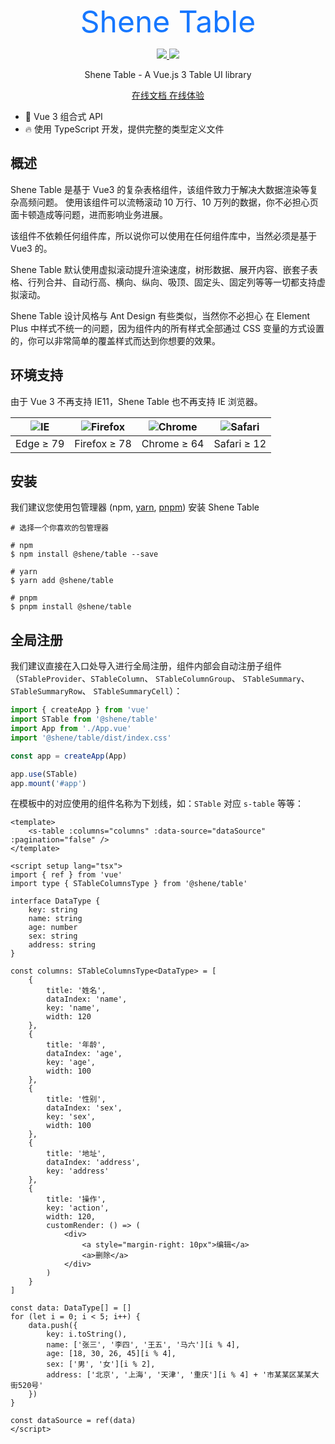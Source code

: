 <p align="center">
  <font size=60 color="#1677ff" weight=600>Shene Table</font>
</p>

<p align="center">
  <a href="https://www.npmjs.org/package/@shene/table">
    <img src="https://img.shields.io/npm/v/@shene/table.svg">
  </a>
  <a href="https://npmcharts.com/compare/@shene/table?minimal=true">
    <img src="https://img.shields.io/npm/dm/@shene/table.svg">
  </a>
  <br>
</p>

<p align="center">Shene Table - A Vue.js 3 Table UI library</p>

<p align="center">
  <a href="https://table.shene.org.cn/">
    在线文档
  </a>
  <a href="https://table.shene.org.cn/playground/">
    在线体验
  </a>
  <br>
</p>

- 💪 Vue 3 组合式 API
- 🔥 使用 TypeScript 开发，提供完整的类型定义文件

## 概述

Shene Table 是基于 Vue3 的复杂表格组件，该组件致力于解决大数据渲染等复杂高频问题。 使用该组件可以流畅滚动 10 万行、10 万列的数据，你不必担心页面卡顿造成等问题，进而影响业务进展。

该组件不依赖任何组件库，所以说你可以使用在任何组件库中，当然必须是基于 Vue3 的。

Shene Table 默认使用虚拟滚动提升渲染速度，树形数据、展开内容、嵌套子表格、行列合并、自动行高、横向、纵向、吸顶、固定头、固定列等等一切都支持虚拟滚动。

Shene Table 设计风格与 Ant Design 有些类似，当然你不必担心 在 Element Plus 中样式不统一的问题，因为组件内的所有样式全部通过 CSS 变量的方式设置的，你可以非常简单的覆盖样式而达到你想要的效果。

## 环境支持

由于 Vue 3 不再支持 IE11，Shene Table 也不再支持 IE 浏览器。

| ![IE](https://cdn.jsdelivr.net/npm/@browser-logos/edge/edge_32x32.png) | ![Firefox](https://cdn.jsdelivr.net/npm/@browser-logos/firefox/firefox_32x32.png) | ![Chrome](https://cdn.jsdelivr.net/npm/@browser-logos/chrome/chrome_32x32.png) | ![Safari](https://cdn.jsdelivr.net/npm/@browser-logos/safari/safari_32x32.png) |
| ---------------------------------------------------------------------- | --------------------------------------------------------------------------------- | ------------------------------------------------------------------------------ | ------------------------------------------------------------------------------ |
| Edge ≥ 79                                                              | Firefox ≥ 78                                                                      | Chrome ≥ 64                                                                    | Safari ≥ 12                                                                    |

## 安装

我们建议您使用包管理器 (npm, [yarn](https://classic.yarnpkg.com/lang/en/), [pnpm](https://pnpm.io/)) 安装 Shene Table

```shell
# 选择一个你喜欢的包管理器

# npm
$ npm install @shene/table --save

# yarn
$ yarn add @shene/table

# pnpm
$ pnpm install @shene/table
```

## 全局注册

我们建议直接在入口处导入进行全局注册，组件内部会自动注册子组件（`STableProvider`、`STableColumn`、 `STableColumnGroup`、 `STableSummary`、 `STableSummaryRow`、 `STableSummaryCell`）：

```ts
import { createApp } from 'vue'
import STable from '@shene/table'
import App from './App.vue'
import '@shene/table/dist/index.css'

const app = createApp(App)

app.use(STable)
app.mount('#app')
```

在模板中的对应使用的组件名称为下划线，如：`STable` 对应 `s-table` 等等：

```vue
<template>
	<s-table :columns="columns" :data-source="dataSource" :pagination="false" />
</template>

<script setup lang="tsx">
import { ref } from 'vue'
import type { STableColumnsType } from '@shene/table'

interface DataType {
	key: string
	name: string
	age: number
	sex: string
	address: string
}

const columns: STableColumnsType<DataType> = [
	{
		title: '姓名',
		dataIndex: 'name',
		key: 'name',
		width: 120
	},
	{
		title: '年龄',
		dataIndex: 'age',
		key: 'age',
		width: 100
	},
	{
		title: '性别',
		dataIndex: 'sex',
		key: 'sex',
		width: 100
	},
	{
		title: '地址',
		dataIndex: 'address',
		key: 'address'
	},
	{
		title: '操作',
		key: 'action',
		width: 120,
		customRender: () => (
			<div>
				<a style="margin-right: 10px">编辑</a>
				<a>删除</a>
			</div>
		)
	}
]

const data: DataType[] = []
for (let i = 0; i < 5; i++) {
	data.push({
		key: i.toString(),
		name: ['张三', '李四', '王五', '马六'][i % 4],
		age: [18, 30, 26, 45][i % 4],
		sex: ['男', '女'][i % 2],
		address: ['北京', '上海', '天津', '重庆'][i % 4] + '市某某区某某大街520号'
	})
}

const dataSource = ref(data)
</script>
```
